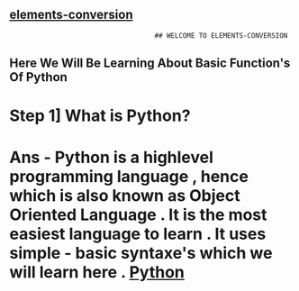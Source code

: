 ## [elements-conversion](https://github.com/DakshCodess/elements-conversion)
                                        ## WELCOME TO ELEMENTS-CONVERSION 


## Here We Will Be Learning About Basic Function's Of Python

# Step 1] What is Python?
# Ans - Python is a highlevel programming language , hence which is also known as Object Oriented Language . It is the most easiest language to learn . It uses simple - basic syntaxe's which we will learn here .  [Python](https://en.wikipedia.org/wiki/Python_programming_language) 
